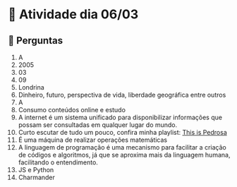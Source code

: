# 📅 Atividade dia 06/03

## 🤔 Perguntas
1. A
2. 2005
3. 03
4. 09
5. Londrina
6. Dinheiro, futuro, perspectiva de vida, liberdade geográfica entre outros
7. A
8. Consumo conteúdos online e estudo
9. A internet é um sistema unificado para disponibilizar informações que possam ser consultadas em qualquer lugar do mundo.
10. Curto escutar de tudo um pouco, confira minha playlist: <a href="https://open.spotify.com/playlist/01xA45FW9M8FRKMBtcNJbg?si=a62208c212364729" target="_blank">This is Pedrosa</a>
11. É uma máquina de realizar operações matemáticas
12. A linguagem de programação é uma mecanismo para facilitar a criação de códigos e algoritmos, já que se aproxima mais da linguagem humana, facilitando o entendimento.
13. JS e Python
14. Charmander
